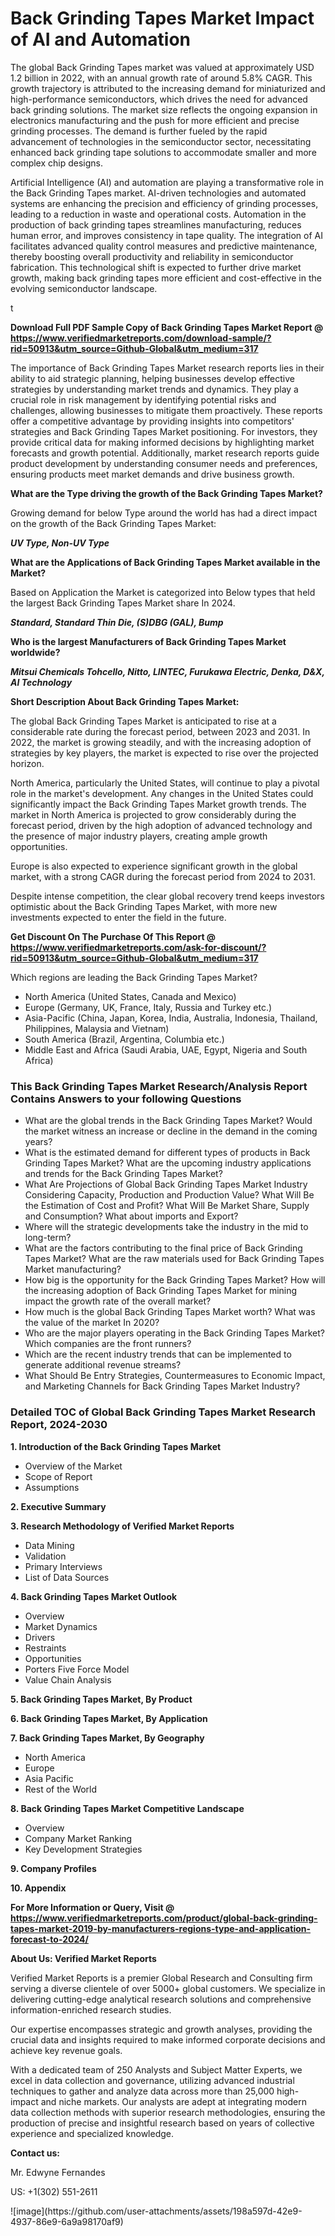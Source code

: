 <h1>Back Grinding Tapes Market Impact of AI and Automation</h1><p>The global Back Grinding Tapes market was valued at approximately USD 1.2 billion in 2022, with an annual growth rate of around 5.8% CAGR. This growth trajectory is attributed to the increasing demand for miniaturized and high-performance semiconductors, which drives the need for advanced back grinding solutions. The market size reflects the ongoing expansion in electronics manufacturing and the push for more efficient and precise grinding processes. The demand is further fueled by the rapid advancement of technologies in the semiconductor sector, necessitating enhanced back grinding tape solutions to accommodate smaller and more complex chip designs.</p><p>Artificial Intelligence (AI) and automation are playing a transformative role in the Back Grinding Tapes market. AI-driven technologies and automated systems are enhancing the precision and efficiency of grinding processes, leading to a reduction in waste and operational costs. Automation in the production of back grinding tapes streamlines manufacturing, reduces human error, and improves consistency in tape quality. The integration of AI facilitates advanced quality control measures and predictive maintenance, thereby boosting overall productivity and reliability in semiconductor fabrication. This technological shift is expected to further drive market growth, making back grinding tapes more efficient and cost-effective in the evolving semiconductor landscape.</p>t</p><p id="" class=""><strong>Download Full PDF Sample Copy of Back Grinding Tapes Market Report @ <a href="https://www.verifiedmarketreports.com/download-sample/?rid=50913&utm_source=Github-Global&utm_medium=317" target="_blank">https://www.verifiedmarketreports.com/download-sample/?rid=50913&utm_source=Github-Global&utm_medium=317</a></strong></p><p>The importance of&nbsp;Back Grinding Tapes Market research reports lies in their ability to aid strategic planning, helping businesses develop effective strategies by understanding market trends and dynamics. They play a crucial role in risk management by identifying potential risks and challenges, allowing businesses to mitigate them proactively. These reports offer a competitive advantage by providing insights into competitors' strategies and Back Grinding Tapes Market positioning. For investors, they provide critical data for making informed decisions by highlighting market forecasts and growth potential. Additionally, market research reports guide product development by understanding consumer needs and preferences, ensuring products meet market demands and drive business growth.</p><p><strong>What are the&nbsp;Type driving the growth of the Back Grinding Tapes Market?</strong></p><p id="" class="">Growing demand for below Type around the world has had a direct impact on the growth of the Back Grinding Tapes Market:</p><em><strong>UV Type, Non-UV Type</strong></em></p><strong>What are the&nbsp;Applications&nbsp;of Back Grinding Tapes Market available in the Market?</strong></p><p id="" class="">Based on Application the Market is categorized into Below types that held the largest Back Grinding Tapes Market share In 2024.</p><em><strong>Standard, Standard Thin Die, (S)DBG (GAL), Bump</strong></em></p><strong>Who is the largest Manufacturers of Back Grinding Tapes Market worldwide?</strong></p><p><em><strong>Mitsui Chemicals Tohcello, Nitto, LINTEC, Furukawa Electric, Denka, D&X, AI Technology</strong></em></p><p id="" class=""><strong>Short Description About Back Grinding Tapes Market:</strong></p><p>The global Back Grinding Tapes Market is anticipated to rise at a considerable rate during the forecast period, between 2023 and 2031. In 2022, the market is growing steadily, and with the increasing adoption of strategies by key players, the market is expected to rise over the projected horizon.</p><p>North America, particularly the United States, will continue to play a pivotal role in the market's development. Any changes in the United States could significantly impact the Back Grinding Tapes Market growth trends. The market in North America is projected to grow considerably during the forecast period, driven by the high adoption of advanced technology and the presence of major industry players, creating ample growth opportunities.</p><p>Europe is also expected to experience significant growth in the global market, with a strong CAGR during the forecast period from 2024 to 2031.</p><p>Despite intense competition, the clear global recovery trend keeps investors optimistic about the Back Grinding Tapes Market, with more new investments expected to enter the field in the future.</p><p id="" class=""><strong>Get Discount On The Purchase Of This Report @ <a href="https://www.verifiedmarketreports.com/ask-for-discount/?rid=50913&utm_source=Github-Global&utm_medium=317" target="_blank">https://www.verifiedmarketreports.com/ask-for-discount/?rid=50913&utm_source=Github-Global&utm_medium=317</a></strong></p>Which regions are leading the Back Grinding Tapes Market?</p><ul><li>North America (United States, Canada and Mexico)</li><li>Europe (Germany, UK, France, Italy, Russia and Turkey etc.)</li><li>Asia-Pacific (China, Japan, Korea, India, Australia, Indonesia, Thailand, Philippines, Malaysia and Vietnam)</li><li>South America (Brazil, Argentina, Columbia etc.)</li><li>Middle East and Africa (Saudi Arabia, UAE, Egypt, Nigeria and South Africa)</li></ul><h3 id="" class="">This Back Grinding Tapes Market Research/Analysis Report Contains Answers to your following Questions</h3><ul><li>What are the global trends in the Back Grinding Tapes Market? Would the market witness an increase or decline in the demand in the coming years?</li><li>What is the estimated demand for different types of products in Back Grinding Tapes Market? What are the upcoming industry applications and trends for the Back Grinding Tapes Market?</li><li>What Are Projections of Global Back Grinding Tapes Market Industry Considering Capacity, Production and Production Value? What Will Be the Estimation of Cost and Profit? What Will Be Market Share, Supply and Consumption? What about imports and Export?</li><li>Where will the strategic developments take the industry in the mid to long-term?</li><li>What are the factors contributing to the final price of Back Grinding Tapes Market? What are the raw materials used for Back Grinding Tapes Market manufacturing?</li><li>How big is the opportunity for the Back Grinding Tapes Market? How will the increasing adoption of Back Grinding Tapes Market for mining impact the growth rate of the overall market?</li><li>How much is the global Back Grinding Tapes Market worth? What was the value of the market In 2020?</li><li>Who are the major players operating in the Back Grinding Tapes Market? Which companies are the front runners?</li><li>Which are the recent industry trends that can be implemented to generate additional revenue streams?</li><li>What Should Be Entry Strategies, Countermeasures to Economic Impact, and Marketing Channels for Back Grinding Tapes Market Industry?</li></ul><h3 id="" class="">Detailed TOC of Global Back Grinding Tapes Market Research Report, 2024-2030</h3><p id="" class=""><strong>1. Introduction of the Back Grinding Tapes Market</strong></p><ul><li>Overview of the Market</li><li>Scope of Report</li><li>Assumptions</li></ul><p id="" class=""><strong>2. Executive Summary</strong></p><p id="" class=""><strong>3. Research Methodology of Verified Market Reports</strong></p><ul><li>Data Mining</li><li>Validation</li><li>Primary Interviews</li><li>List of Data Sources</li></ul><p id="" class=""><strong>4. Back Grinding Tapes Market Outlook</strong></p><ul><li>Overview</li><li>Market Dynamics</li><li>Drivers</li><li>Restraints</li><li>Opportunities</li><li>Porters Five Force Model</li><li>Value Chain Analysis</li></ul><p id="" class=""><strong>5. Back Grinding Tapes Market, By Product</strong></p><p id="" class=""><strong>6. Back Grinding Tapes Market, By Application</strong></p><p id="" class=""><strong>7. Back Grinding Tapes Market, By Geography</strong></p><ul><li>North America</li><li>Europe</li><li>Asia Pacific</li><li>Rest of the World</li></ul><p id="" class=""><strong>8. Back Grinding Tapes Market Competitive Landscape</strong></p><ul><li>Overview</li><li>Company Market Ranking</li><li>Key Development Strategies</li></ul><p id="" class=""><strong>9. Company Profiles</strong></p><p id="" class=""><strong>10. Appendix</strong></p><p id="" class=""><strong>For More Information or Query, Visit @ <a href="https://www.verifiedmarketreports.com/product/global-back-grinding-tapes-market-2019-by-manufacturers-regions-type-and-application-forecast-to-2024/" target="_blank">https://www.verifiedmarketreports.com/product/global-back-grinding-tapes-market-2019-by-manufacturers-regions-type-and-application-forecast-to-2024/</a></strong></p><p id="" class=""><strong>About Us: Verified Market Reports</strong></p><p id="" class="">Verified Market Reports is a premier Global Research and Consulting firm serving a diverse clientele of over 5000+ global customers. We specialize in delivering cutting-edge analytical research solutions and comprehensive information-enriched research studies.</p><p id="" class="">Our expertise encompasses strategic and growth analyses, providing the crucial data and insights required to make informed corporate decisions and achieve key revenue goals.</p><p id="" class="">With a dedicated team of 250 Analysts and Subject Matter Experts, we excel in data collection and governance, utilizing advanced industrial techniques to gather and analyze data across more than 25,000 high-impact and niche markets. Our analysts are adept at integrating modern data collection methods with superior research methodologies, ensuring the production of precise and insightful research based on years of collective experience and specialized knowledge.</p><p id="" class=""><strong>Contact us:</strong></p><p id="" class="">Mr. Edwyne Fernandes</p><p id="" class="">US: +1(302) 551-2611</p>
![image](https://github.com/user-attachments/assets/198a597d-42e9-4937-86e9-6a9a98170af9)

